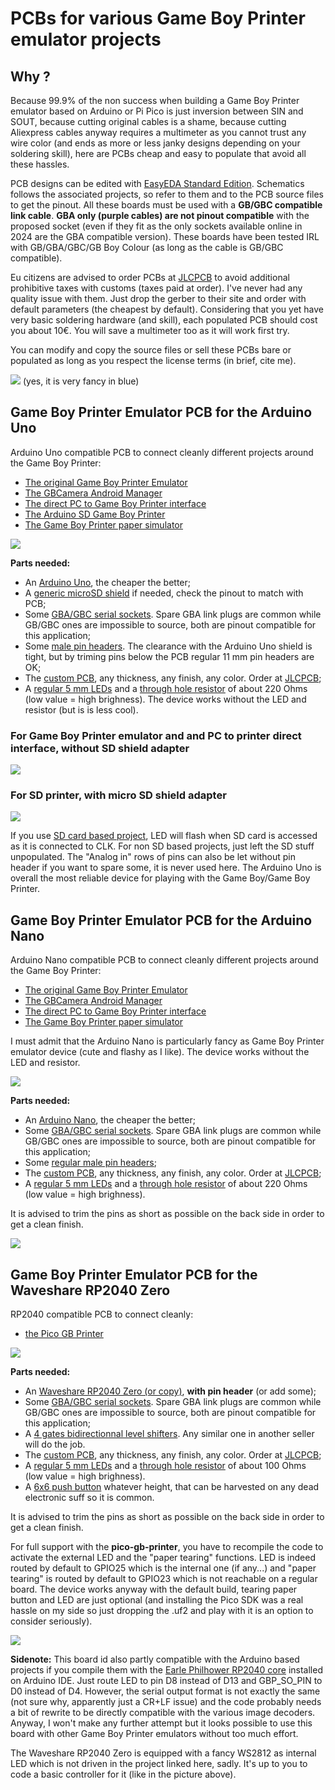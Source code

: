 # PCBs for various Game Boy Printer emulator projects

## Why ?
Because 99.9% of the non success when building a Game Boy Printer emulator based on Arduino or Pi Pico is just inversion between SIN and SOUT, because cutting original cables is a shame, because cutting Aliexpress cables anyway requires a multimeter as you cannot trust any wire color (and ends as more or less janky designs depending on your soldering skill), here are PCBs cheap and easy to populate that avoid all these hassles.

PCB designs can be edited with [EasyEDA Standard Edition](https://easyeda.com). Schematics follows the associated projects, so refer to them and to the PCB source files to get the pinout. All these boards must be used with a **GB/GBC compatible link cable**. **GBA only (purple cables) are not pinout compatible** with the proposed socket (even if they fit as the only sockets available online in 2024 are the GBA compatible version). These boards have been tested IRL with GB/GBA/GBC/GB Boy Colour (as long as the cable is GB/GBC compatible).

Eu citizens are advised to order PCBs at [JLCPCB](https://jlcpcb.com/) to avoid additional prohibitive taxes with customs (taxes paid at order). I've never had any quality issue with them. Just drop the gerber to their site and order with default parameters (the cheapest by default). Considering that you yet have very basic soldering hardware (and skill), each populated PCB should cost you about 10€. You will save a multimeter too as it will work first try.

You can modify and copy the source files or sell these PCBs bare or populated as long as you respect the license terms (in brief, cite me). 

![](/All_PCBs.jpg)
(yes, it is very fancy in blue)

## Game Boy Printer Emulator PCB for the Arduino Uno
Arduino Uno compatible PCB to connect cleanly different projects around the Game Boy Printer: 
- [The original Game Boy Printer Emulator](https://github.com/mofosyne/arduino-gameboy-printer-emulator)
- [The GBCamera Android Manager](https://github.com/Mraulio/GBCamera-Android-Manager)
- [The direct PC to Game Boy Printer interface](https://github.com/Raphael-Boichot/PC-to-Game-Boy-Printer-interface)
- [The Arduino SD Game Boy Printer](https://github.com/Raphael-Boichot/The-Arduino-SD-Game-Boy-Printer)
- [The Game Boy Printer paper simulator](https://github.com/Raphael-Boichot/GameboyPrinterPaperSimulation)

![](PCB_Arduino_Uno/PCB.png)

**Parts needed:** 
- An [Arduino Uno](https://fr.aliexpress.com/item/1005006088733150.html), the cheaper the better;
- A [generic microSD shield](https://fr.aliexpress.com/item/1005006059963950.html) if needed, check the pinout to match with PCB;
- Some [GBA/GBC serial sockets](https://fr.aliexpress.com/item/1005006358075502.html). Spare GBA link plugs are common while GB/GBC ones are impossible to source, both are pinout compatible for this application;
- Some [male pin headers](https://fr.aliexpress.com/item/1005006104110168.html). The clearance with the Arduino Uno shield is tight, but by triming pins below the PCB regular 11 mm pin headers are OK;
- The [custom PCB](/PCB_Arduino_Uno), any thickness, any finish, any color. Order at [JLCPCB](https://jlcpcb.com/);
- A [regular 5 mm LEDs](https://fr.aliexpress.com/item/32848810276.html) and a [through hole resistor](https://fr.aliexpress.com/item/32866216363.html) of about 220 Ohms (low value = high brighness). The device works without the LED and resistor (but is is less cool).

### For Game Boy Printer emulator and and PC to printer direct interface, without SD shield adapter
![](/PCB_Arduino_Uno/Arduino_shield.jpg)

### For SD printer, with micro SD shield adapter
![](/PCB_Arduino_Uno/Arduino_Shield_with_SD.jpg)

If you use [SD card based project](https://github.com/Raphael-Boichot/The-Arduino-SD-Game-Boy-Printer), LED will flash when SD card is accessed as it is connected to CLK. For non SD based projects, just left the SD stuff unpopulated. The "Analog in" rows of pins can also be let without pin header if you want to spare some, it is never used here. The Arduino Uno is overall the most reliable device for playing with the Game Boy/Game Boy Printer.

## Game Boy Printer Emulator PCB for the Arduino Nano
Arduino Nano compatible PCB to connect cleanly different projects around the Game Boy Printer: 
- [The original Game Boy Printer Emulator](https://github.com/mofosyne/arduino-gameboy-printer-emulator)
- [The GBCamera Android Manager](https://github.com/Mraulio/GBCamera-Android-Manager)
- [The direct PC to Game Boy Printer interface](https://github.com/Raphael-Boichot/PC-to-Game-Boy-Printer-interface)
- [The Game Boy Printer paper simulator](https://github.com/Raphael-Boichot/GameboyPrinterPaperSimulation)

I must admit that the Arduino Nano is particularly fancy as Game Boy Printer emulator device (cute and flashy as I like). The device works without the LED and resistor.

![](PCB_Arduino_Nano/PCB.png)

**Parts needed:** 
- An [Arduino Nano](https://fr.aliexpress.com/item/1005006053215107.html), the cheaper the better;
- Some [GBA/GBC serial sockets](https://fr.aliexpress.com/item/1005006358075502.html). Spare GBA link plugs are common while GB/GBC ones are impossible to source, both are pinout compatible for this application;
- Some [regular male pin headers](https://fr.aliexpress.com/item/1005002577212594.html);
- The [custom PCB](/PCB_Arduino_Nano), any thickness, any finish, any color. Order at [JLCPCB](https://jlcpcb.com/);
- A [regular 5 mm LEDs](https://fr.aliexpress.com/item/32848810276.html) and a [through hole resistor](https://fr.aliexpress.com/item/32866216363.html) of about 220 Ohms (low value = high brighness).

It is advised to trim the pins as short as possible on the back side in order to get a clean finish.

![](PCB_Arduino_Nano/Nano_shield.jpg)

## Game Boy Printer Emulator PCB for the Waveshare RP2040 Zero
RP2040 compatible PCB to connect cleanly:
- [the Pico GB Printer](https://github.com/untoxa/pico-gb-printer) 

![](PCB_RP2040_Zero/PCB.png)

**Parts needed:** 
- An [Waveshare RP2040 Zero (or copy)](https://fr.aliexpress.com/item/1005003504006451.html), **with pin header** (or add some);
- Some [GBA/GBC serial sockets](https://fr.aliexpress.com/item/1005006358075502.html). Spare GBA link plugs are common while GB/GBC ones are impossible to source, both are pinout compatible for this application;
- A [4 gates bidirectionnal level shifters](https://fr.aliexpress.com/item/1005004560297038.html). Any similar one in another seller will do the job.
- The [custom PCB](/PCB_RP2040_Zero), any thickness, any finish, any color. Order at [JLCPCB](https://jlcpcb.com/);
- A [regular 5 mm LEDs](https://fr.aliexpress.com/item/32848810276.html) and a [through hole resistor](https://fr.aliexpress.com/item/32866216363.html) of about 100 Ohms (low value = high brighness).
- A [6x6 push button](https://fr.aliexpress.com/item/1005003938244847.html)  whatever height, that can be harvested on any dead electronic suff so it is common.

It is advised to trim the pins as short as possible on the back side in order to get a clean finish.

For full support with the **pico-gb-printer**, you have to recompile the code to activate the external LED and the "paper tearing" functions. LED is indeed routed by default to GPIO25 which is the internal one (if any...) and "paper tearing" is routed by default to GPIO23 which is not reachable on a regular board. The device works anyway with the default build, tearing paper button and LED are just optional (and installing the Pico SDK was a real hassle on my side so just dropping the .uf2 and play with it is an option to consider seriously).

![](/PCB_RP2040_Zero/Pi_Zero_shield.jpg)

**Sidenote:**
This board id also partly compatible with the Arduino based projects if you compile them with the [Earle Philhower RP2040 core](https://github.com/earlephilhower/arduino-pico) installed on Arduino IDE. Just route LED to pin D8 instead of D13 and GBP_SO_PIN to D0 instead of D4. However, the serial output format is not exactly the same (not sure why, apparently just a CR+LF issue) and the code probably needs a bit of rewrite to be directly compatible with the various image decoders. Anyway, I won't make any further attempt but it looks possible to use this board with other Game Boy Printer emulators without too much effort.

The Waveshare RP2040 Zero is equipped with a fancy WS2812 as internal LED which is not driven in the project linked here, sadly. It's up to you to code a basic controller for it (like in the picture above).
